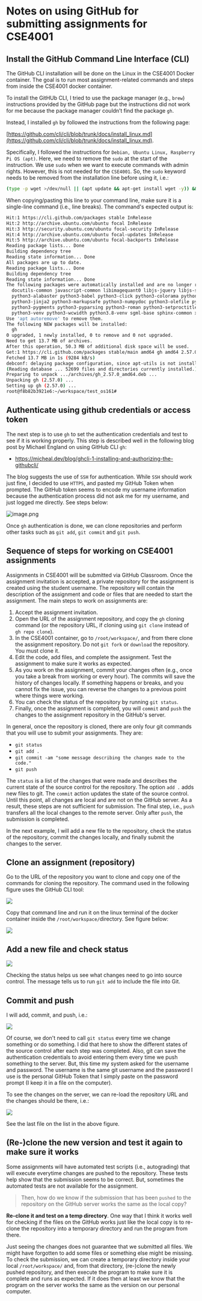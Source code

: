 # Notes on using GitHub for submitting assignments for CSE4001



## Install the GitHub Command Line Interface (CLI)

The GitHub CLI installation will be done on the Linux in the CSE4001 Docker container. The goal is to run most assignment-related commands and steps from inside the CSE4001 docker container. 

To install the GitHUb CLI, I tried to use the package manager (e.g.,  `brew`) instructions provided by the GitHub page but the instructions did not work for me because the package manager couldn’t find the package `gh`. 

Instead, I installed `gh` by followed the instructions from the following page: 

[https://github.com/cli/cli/blob/trunk/docs/install_linux.md](https://github.com/cli/cli/blob/trunk/docs/install_linux.md). 

Specifically, I followed the instructions for `Debian, Ubuntu Linux, Raspberry Pi OS (apt)`. Here, we need to remove the `sudo` at the start of the instruction. We use `sudo` when we want to execute commands with admin rights. However, this is not needed for the `CSE4001`. So, the `sudo` keyword needs to be removed from the installation line before using it, i.e.: 

```bash
(type -p wget >/dev/null || (apt update && apt-get install wget -y)) &&  mkdir -p -m 755 /etc/apt/keyrings && wget -qO- https://cli.github.com/packages/githubcli-archive-keyring.gpg | tee /etc/apt/keyrings/githubcli-archive-keyring.gpg > /dev/null && chmod go+r /etc/apt/keyrings/githubcli-archive-keyring.gpg && echo "deb [arch=$(dpkg --print-architecture) signed-by=/etc/apt/keyrings/githubcli-archive-keyring.gpg] https://cli.github.com/packages stable main" | tee /etc/apt/sources.list.d/github-cli.list > /dev/null && apt update && apt install gh -y
```

When copying/pasting this line to your command line, make sure it is a single-line command (i.e., line breaks). The command's expected output is:

```bash
Hit:1 https://cli.github.com/packages stable InRelease
Hit:2 http://archive.ubuntu.com/ubuntu focal InRelease
Hit:3 http://security.ubuntu.com/ubuntu focal-security InRelease
Hit:4 http://archive.ubuntu.com/ubuntu focal-updates InRelease
Hit:5 http://archive.ubuntu.com/ubuntu focal-backports InRelease
Reading package lists... Done
Building dependency tree       
Reading state information... Done
All packages are up to date.
Reading package lists... Done
Building dependency tree       
Reading state information... Done
The following packages were automatically installed and are no longer required:
  docutils-common javascript-common libimagequant0 libjs-jquery libjs-sphinxdoc libjs-underscore libwebpdemux2 python-babel-localedata
  python3-alabaster python3-babel python3-click python3-colorama python3-docopt python3-docutils python3-feedparser python3-imagesize
  python3-jinja2 python3-markupsafe python3-numpydoc python3-olefile python3-packaging python3-pil python3-ply python3-prompt-toolkit
  python3-pygments python3-pyparsing python3-roman python3-setproctitle python3-sigmavirus24-urltemplate python3-sphinx python3-tz
  python3-venv python3-wcwidth python3.8-venv sgml-base sphinx-common xml-core xonsh
Use 'apt autoremove' to remove them.
The following NEW packages will be installed:
  gh
0 upgraded, 1 newly installed, 0 to remove and 0 not upgraded.
Need to get 13.7 MB of archives.
After this operation, 50.3 MB of additional disk space will be used.
Get:1 https://cli.github.com/packages stable/main amd64 gh amd64 2.57.0 [13.7 MB]
Fetched 13.7 MB in 1s (9284 kB/s)
debconf: delaying package configuration, since apt-utils is not installed
(Reading database ... 52699 files and directories currently installed.)
Preparing to unpack .../archives/gh_2.57.0_amd64.deb ...
Unpacking gh (2.57.0) ...
Setting up gh (2.57.0) ...
root@f8b82b3921e6:~/workspace/test_os161#
```

## Authenticate using github credentials or access token
The next step is to use `gh` to set the authentication credentials and test to see if it is working properly. This step is described well in the following blog post by Michael England on using GitHub CLI `gh`: 

- https://micheal.dev/blog/ghcli-1-installing-and-authorizing-the-githubcli/

The blog suggests the use of `SSH` for authentication. While `SSH` should work just fine, I decided to use `HTTPS`, and pasted my GitHub Token when prompted. The GitHub token seems to encode my username information because the authentication process did not ask me for my username, and just logged me directly. See steps below:

![image.png](figs/auth.png)

Once `gh` authentication is done, we can clone repositories and perform other tasks such as `git add`, `git commit` and `git push`. 

## Sequence of steps for working on CSE4001 assignments

Assignments in CSE4001 will be submitted via GitHub Classroom. Once the assignment invitation is accepted, a private repository for the assignment is created using the student username. The repository will contain the description of the assignment and code or files that are needed to start the assignment. The main steps to work on assignments are: 

1. Accept the assignment invitation.
2. Open the URL of the assignment repository, and copy the `gh` cloning command (or the repository URL, if cloning using `git clone` instead of `gh repo clone`).
3. In the CSE4001 container, go to `/root/workspace/`, and from there clone the assignment repository. Do not `git fork` or `download` the repository. You must clone it. 
4. Edit the code, add files, and complete the assignment. Test the assignment to make sure it works as expected. 
5. As you work on the assignment, commit your changes often (e.g., once you take a break from working or every hour). The commits will save the history of changes locally. If something happens or breaks, and you cannot fix the issue, you can  reverse the changes to a previous point where things were working. 
6. You can check the status of the repository by running `git status`. 
7. Finally, once the assignment is completed, you will `commit` and `push` the changes to the assignment repository in the GitHub's server. 

In general, once the repository is cloned, there are only four git commands that you will use to submit your assignments. They are: 

- `git status`
- `git add .`
- `git commit -am "some message describing the changes made to the code."`
- `git push`

The `status` is a list of the changes that were made and describes the current state of the source control for the repository. The option `add .` adds new files to git. The `commit` action updates the state of the source control. Until this point, all changes are local and are not on the GitHub server. As a result, these steps are not sufficient for submission. The final step, i.e., `push` transfers all the local changes to the remote server. Only after `push`, the submission is completed. 

In the next example, I will add a new file to the repository, check the status of the repository, commit the changes locally, and finally submit the changes to the server. 


## Clone an assignment (repository)

Go to the URL of the repository you want to clone and copy one of the commands for cloning the repository. The command used in the following figure uses the GitHub CLI tool: 

![](figs/clone.png)

Copy that command line and run it on the linux terminal of the docker container inside the `/root/workspace/`directory. See figure below:

![](figs/example_cloning.jpg)


## Add a new file and check status

![](figs/example_addfile.jpg)

Checking the status helps us see what changes need to go into source control. The message tells us to run `git add` to include the file into Git. 

## Commit and push

I will add, commit, and push, i.e.: 

![](figs/example_push.jpg)

Of course, we don't need to call `git status` every time we change something or do something. I did that here to show the different states of the source control after each step was completed. Also, git can save the authentication credentials to avoid entering them every time we push something to the server. But, this time my system asked for the username and password. The username is the same git username and the password I use is the personal GitHub Token that I simply paste on the password prompt (I keep it in a file on the computer).

To see the changes on the server, we can re-load the repository URL and the changes should be there, i.e.: 

![](figs/example_finalview.jpg)

See the last file on the list in the above figure. 

## (Re-)clone the new version and test it again to make sure it works

Some assignments will have automated test scripts (i.e., autograding) that will execute everytime changes are pushed to the repository. These tests help show that the submission seems to be correct. But, sometimes the automated tests are not available for the assignment. 

> Then, how do we know if the submission that has been `pushed` to the repository on the GitHub server works the same as the local copy? 

**Re-clone it and test on a temp directory**. One way that I think it works well for checking if the files on the GitHub works just like the local copy is to re-clone the repository into a temporary directory and run the program from there. 

Just seeing the changes does not guarantee that we submitted all files. We might have forgotten to add some files or something else might be missing. To check the submission, we can create a temporary directory inside your local `/root/workspace/` and, from that directory, (re-)clone the newly pushed repository, and then execute the program to make sure it is complete and runs as expected. If it does then at least we know that the program on the server works the same as the version on our personal computer. 

